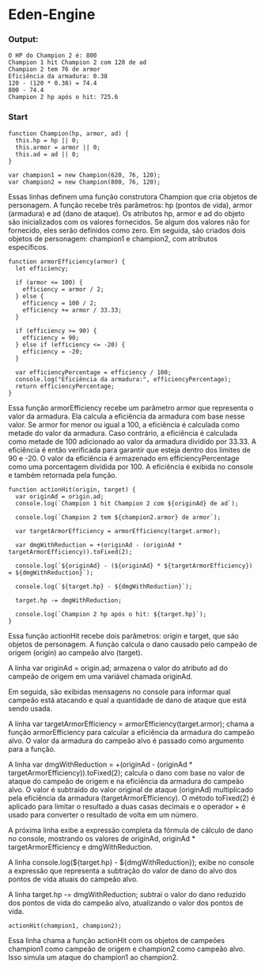 # Eden-Engine

### Output:
```batch
O HP do Champion 2 é: 800
Champion 1 hit Champion 2 com 120 de ad
Champion 2 tem 76 de armor
Eficiência da armadura: 0.38
120 - (120 * 0.38) = 74.4
800 - 74.4
Champion 2 hp após o hit: 725.6
```

### Start

```batch
function Champion(hp, armor, ad) {
  this.hp = hp || 0;
  this.armor = armor || 0;
  this.ad = ad || 0;
}

var champion1 = new Champion(620, 76, 120);
var champion2 = new Champion(800, 76, 120);
```
Essas linhas definem uma função construtora Champion que cria objetos de personagem. A função recebe três parâmetros: hp (pontos de vida), armor (armadura) e ad (dano de ataque). Os atributos hp, armor e ad do objeto são inicializados com os valores fornecidos. Se algum dos valores não for fornecido, eles serão definidos como zero. Em seguida, são criados dois objetos de personagem: champion1 e champion2, com atributos específicos.

```batch
function armorEfficiency(armor) {
  let efficiency;

  if (armor <= 100) {
    efficiency = armor / 2;
  } else {
    efficiency = 100 / 2;
    efficiency += armor / 33.33;
  }

  if (efficiency >= 90) {
    efficiency = 90;
  } else if (efficiency <= -20) {
    efficiency = -20;
  }

  var efficiencyPercentage = efficiency / 100;
  console.log("Eficiência da armadura:", efficiencyPercentage);
  return efficiencyPercentage;
}
```
Essa função armorEfficiency recebe um parâmetro armor que representa o valor da armadura. Ela calcula a eficiência da armadura com base nesse valor. Se armor for menor ou igual a 100, a eficiência é calculada como metade do valor da armadura. Caso contrário, a eficiência é calculada como metade de 100 adicionado ao valor da armadura dividido por 33.33. A eficiência é então verificada para garantir que esteja dentro dos limites de 90 e -20. O valor da eficiência é armazenado em efficiencyPercentage como uma porcentagem dividida por 100. A eficiência é exibida no console e também retornada pela função.

```batch
function actionHit(origin, target) {
  var originAd = origin.ad;
  console.log(`Champion 1 hit Champion 2 com ${originAd} de ad`);

  console.log(`Champion 2 tem ${champion2.armor} de armor`);

  var targetArmorEfficiency = armorEfficiency(target.armor);

  var dmgWithReduction = +(originAd - (originAd * targetArmorEfficiency)).toFixed(2);

  console.log(`${originAd} - (${originAd} * ${targetArmorEfficiency}) = ${dmgWithReduction}`);

  console.log(`${target.hp} - ${dmgWithReduction}`);

  target.hp -= dmgWithReduction;

  console.log(`Champion 2 hp após o hit: ${target.hp}`);
}
```
Essa função actionHit recebe dois parâmetros: origin e target, que são objetos de personagem. A função calcula o dano causado pelo campeão de origem (origin) ao campeão alvo (target).

A linha var originAd = origin.ad; armazena o valor do atributo ad do campeão de origem em uma variável chamada originAd.

Em seguida, são exibidas mensagens no console para informar qual campeão está atacando e qual a quantidade de dano de ataque que está sendo usada.

A linha var targetArmorEfficiency = armorEfficiency(target.armor); chama a função armorEfficiency para calcular a eficiência da armadura do campeão alvo. O valor da armadura do campeão alvo é passado como argumento para a função.

A linha var dmgWithReduction = +(originAd - (originAd * targetArmorEfficiency)).toFixed(2); calcula o dano com base no valor de ataque do campeão de origem e na eficiência da armadura do campeão alvo. O valor é subtraído do valor original de ataque (originAd) multiplicado pela eficiência da armadura (targetArmorEfficiency). O método toFixed(2) é aplicado para limitar o resultado a duas casas decimais e o operador + é usado para converter o resultado de volta em um número.

A próxima linha exibe a expressão completa da fórmula de cálculo de dano no console, mostrando os valores de originAd, originAd * targetArmorEfficiency e dmgWithReduction.

A linha console.log(${target.hp} - ${dmgWithReduction}); exibe no console a expressão que representa a subtração do valor de dano do alvo dos pontos de vida atuais do campeão alvo.

A linha target.hp -= dmgWithReduction; subtrai o valor do dano reduzido dos pontos de vida do campeão alvo, atualizando o valor dos pontos de vida.

```batch
actionHit(champion1, champion2);
```
Essa linha chama a função actionHit com os objetos de campeões champion1 como campeão de origem e champion2 como campeão alvo. Isso simula um ataque do champion1 ao champion2.
